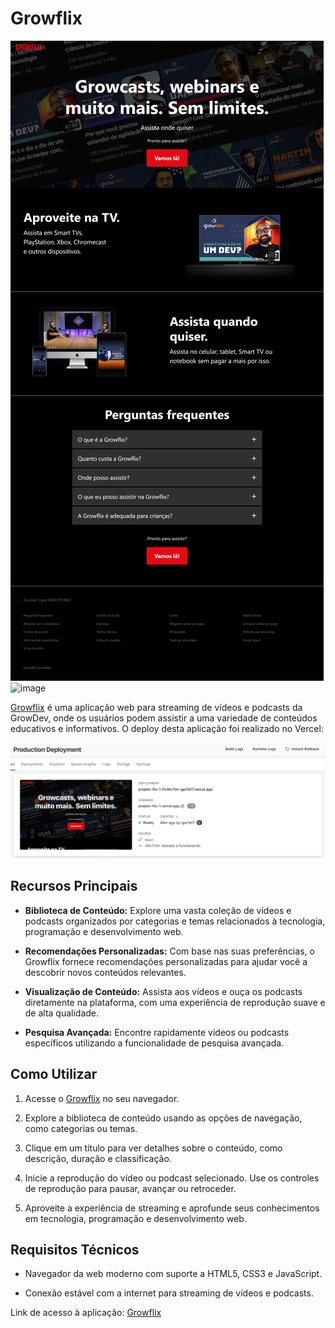 # Growflix
<img alt="image" src="./images/projeto-flix-1.vercel.app_index.html.png">
<img alt="image" src="./images/projeto-flix-1.vercel.app_home.html%20(1).png">


[Growflix](https://projeto-flix-1.vercel.app/) é uma aplicação web para streaming de vídeos e podcasts da GrowDev, onde os usuários podem assistir a uma variedade de conteúdos educativos e informativos.
O deploy desta aplicação foi realizado no Vercel:

<img width="944" alt="image" src="./images/vercel.com_igorfa17_projeto-flix-1.png">

## Recursos Principais

- **Biblioteca de Conteúdo:** Explore uma vasta coleção de vídeos e podcasts organizados por categorias e temas relacionados à tecnologia, programação e desenvolvimento web.

- **Recomendações Personalizadas:** Com base nas suas preferências, o Growflix fornece recomendações personalizadas para ajudar você a descobrir novos conteúdos relevantes.

- **Visualização de Conteúdo:** Assista aos vídeos e ouça os podcasts diretamente na plataforma, com uma experiência de reprodução suave e de alta qualidade.

- **Pesquisa Avançada:** Encontre rapidamente vídeos ou podcasts específicos utilizando a funcionalidade de pesquisa avançada.

## Como Utilizar

1. Acesse o [Growflix](https://projeto-flix-1.vercel.app/) no seu navegador.

2. Explore a biblioteca de conteúdo usando as opções de navegação, como categorias ou temas.

3. Clique em um título para ver detalhes sobre o conteúdo, como descrição, duração e classificação.

4. Inicie a reprodução do vídeo ou podcast selecionado. Use os controles de reprodução para pausar, avançar ou retroceder.

5. Aproveite a experiência de streaming e aprofunde seus conhecimentos em tecnologia, programação e desenvolvimento web.

## Requisitos Técnicos

- Navegador da web moderno com suporte a HTML5, CSS3 e JavaScript.

- Conexão estável com a internet para streaming de vídeos e podcasts.


Link de acesso à aplicação: [Growflix](https://projeto-flix-1.vercel.app/)